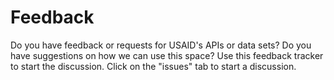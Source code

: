 Feedback
===

Do you have feedback or requests for USAID's APIs or data sets? Do you have suggestions on how we can use this space? Use this feedback tracker to start the discussion. Click on the "issues" tab to start a discussion.
